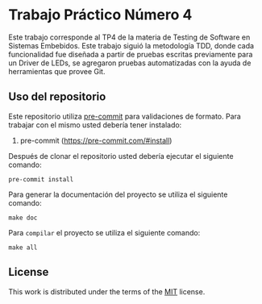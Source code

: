 # Trabajo Práctico Número 4
Este trabajo corresponde al TP4 de la materia de Testing de Software en Sistemas Embebidos.
Este trabajo siguió la metodología TDD, donde cada funcionalidad fue diseñada a partir de pruebas escritas previamente para un Driver de LEDs, se agregaron pruebas automatizadas con la ayuda de herramientas que provee Git.
## Uso del repositorio

Este repositorio utiliza [pre-commit](https://pre-commit.com) para validaciones de formato. Para trabajar con el mismo usted debería tener instalado:

1. pre-commit (https://pre-commit.com/#install)

Después de clonar el repositorio usted debería ejecutar el siguiente comando:

```
pre-commit install
```

Para generar la documentación del proyecto se utiliza el siguiente comando:

```
make doc

```

Para `compilar` el proyecto se utiliza el siguiente comando:

```
make all
```

## License

This work is distributed under the terms of the [MIT](https://spdx.org/licenses/MIT.html) license.
